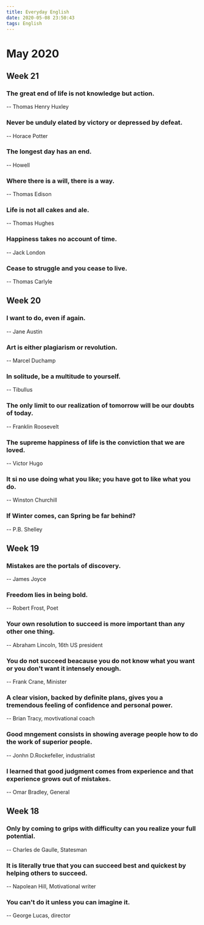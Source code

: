 ```yaml
---
title: Everyday English
date: 2020-05-08 23:50:43
tags: English
---
```



# May 2020

## Week 21

### The great end of life is not knowledge but action.
-- Thomas Henry Huxley

### Never be unduly elated by victory or depressed by defeat.
-- Horace Potter

### The longest day has an end.
-- Howell

### Where there is a will, there is a way.
-- Thomas Edison

### Life is not all cakes and ale.
-- Thomas Hughes

### Happiness takes no account of time.
-- Jack London

### Cease to struggle and you cease to live.
-- Thomas Carlyle

## Week 20

### I want to do, even if again.
-- Jane Austin

### Art is either plagiarism or revolution.
-- Marcel Duchamp

### In solitude, be a multitude to yourself.
-- Tibullus

### The only limit to our realization of tomorrow will be our doubts of today.
-- Franklin Roosevelt

### The supreme happiness of life is the conviction that we are loved.
-- Victor Hugo

### It si no use doing what you like; you have got to like what you do.
-- Winston Churchill

### If Winter comes, can Spring be far behind?
-- P.B. Shelley


## Week 19

### Mistakes are the portals of discovery.
-- James Joyce

### Freedom lies in being bold.
-- Robert Frost, Poet

### Your own resolution to succeed is more important than any other one thing.
-- Abraham Lincoln, 16th US president

### You do not succeed beacause you do not know what you want or you don't want it intensely enough.
-- Frank Crane, Minister

### A clear vision, backed by definite plans, gives you a tremendous feeling of confidence and personal power.
-- Brian Tracy, movtivational coach

### Good mngement consists in showing average people how to do the work of superior people.
-- Jonhn D.Rockefeller, industrialist

### I learned that good judgment comes from experience and that experience grows out of mistakes.
-- Omar Bradley, General


## Week 18

### Only by coming to grips with difficulty can you realize your full potential.
-- Charles de Gaulle, Statesman

### It is literally true that you can succeed best and quickest by helping others to succeed.
-- Napolean Hill, Motivational writer

### You can't do it unless you can imagine it.
-- George Lucas, director
